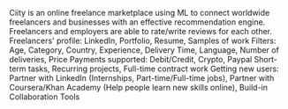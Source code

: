 Ciity is an online freelance marketplace using ML to connect worldwide freelancers and businesses with an effective recommendation engine. Freelancers and employers are able to rate/write reviews for each other.
Freelancers' profile: LinkedIn, Portfolio, Resume, Samples of work
Filters: Age, Category, Country, Experience, Delivery Time, Language, Number of deliveries, Price
Payments supported: Debit/Credit, Crypto, Paypal
Short-term tasks, Recurring projects, Full-time contract work
Getting new users: Partner with LinkedIn (Internships, Part-time/Full-time jobs), Partner with Coursera/Khan Academy (Help people learn new skills online), Build-in Collaboration Tools
 
